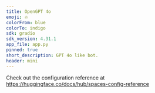 ```yaml
---
title: OpenGPT 4o
emoji: 🔥
colorFrom: blue
colorTo: indigo
sdk: gradio
sdk_version: 4.31.1
app_file: app.py
pinned: true
short_description: GPT 4o like bot.
header: mini
---
```


Check out the configuration reference at https://huggingface.co/docs/hub/spaces-config-reference